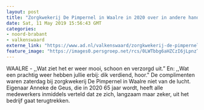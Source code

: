 ```yaml
---
layout: post
title: "Zorgkwekerij De Pimpernel in Waalre in 2020 over in andere handen"
date: Sat, 11 May 2019 15:56:43 GMT
categories: 
- noord-brabant 
- valkenswaard 
externe_link: "https://www.ad.nl/valkenswaard/zorgkwekerij-de-pimpernel-in-waalre-in-2020-over-in-andere-handen~aca05ea9/"
feature_image: "https://images0.persgroep.net/rcs/0LWTbbg6aHZCzI6jLpnzTUxS4kg/diocontent/147985875/_fitwidth/400/?appId=21791a8992982cd8da851550a453bd7f&quality=0.7"
---
```


WAALRE -  ,,Wat ziet het er weer mooi, schoon en verzorgd uit.” En: ,,Wat een prachtig weer hebben jullie erbij: dik verdiend, hoor." De complimenten waren zaterdag bij zorgkwekerij De Pimpernel in Waalre niet van de lucht. Eigenaar Anneke de Geus, die in 2020 65 jaar wordt, heeft alle medewerkers inmiddels verteld dat ze zich, langzaam maar zeker, uit het bedrijf gaat terugtrekken.
